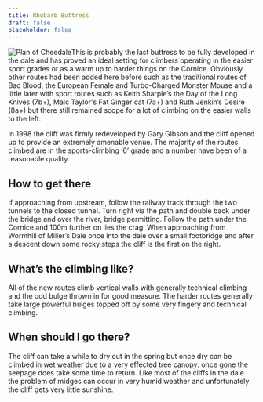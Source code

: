 ```yaml
---
title: Rhubarb Buttress
draft: false
placeholder: false
---
```


![Plan of Cheedale](/img/peak/cheedale/rhumap1.gif)This is probably the last buttress to be fully developed in the dale and has proved an ideal setting for climbers operating in the easier sport grades or as a warm up to harder things on the Cornice. Obviously other routes had been added here before such as the traditional routes of Bad Blood, the European Female and Turbo-Charged Monster Mouse and a little later with sport routes such as Keith Sharple’s the Day of the Long Knives (7b+), Malc Taylor's Fat Ginger cat (7a+) and Ruth Jenkin’s Desire (8a+) but there still remained scope for a lot of climbing on the easier walls to the left.

In 1998 the cliff was firmly redeveloped by Gary Gibson and the cliff opened up to provide an extremely amenable venue. The majority of the routes climbed are in the sports-climbing ‘6’ grade and a number have been of a reasonable quality.

How to get there
----------------

If approaching from upstream, follow the railway track through the two tunnels to the closed tunnel. Turn right via the path and double back under the bridge and over the river, bridge permitting. Follow the path under the Cornice and 100m further on lies the crag. When approaching from Wormhill of Miller’s Dale once into the dale over a small footbridge and after a descent down some rocky steps the cliff is the first on the right.

What’s the climbing like?
-------------------------

All of the new routes climb vertical walls with generally technical climbing and the odd bulge thrown in for good measure. The harder routes generally take large powerful bulges topped off by some very fingery and technical climbing.

When should I go there?
-----------------------

The cliff can take a while to dry out in the spring but once dry can be climbed in wet weather due to a very effected tree canopy: once gone the seepage does take some time to return. Like most of the cliffs in the dale the problem of midges can occur in very humid weather and unfortunately the cliff gets very little sunshine.


